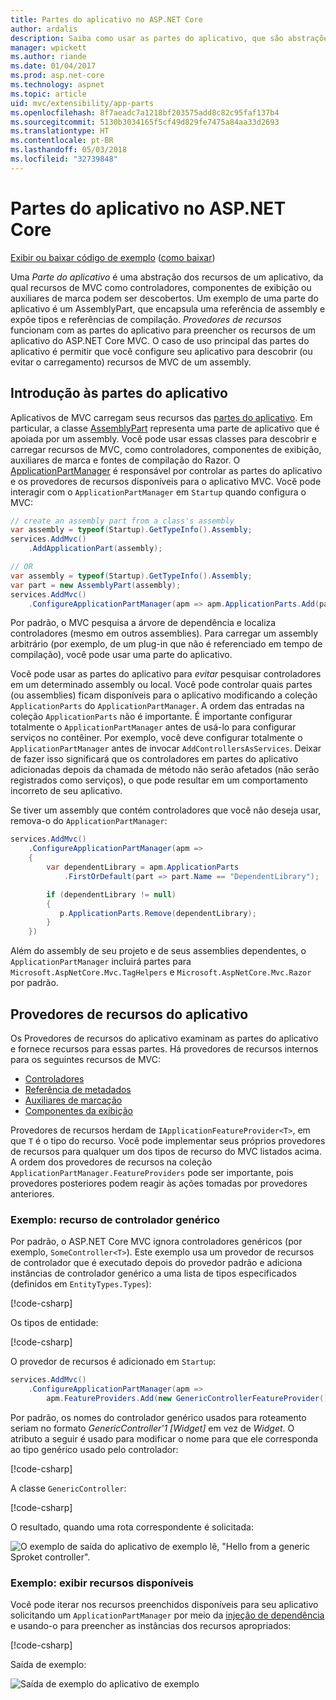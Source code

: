 ```yaml
---
title: Partes do aplicativo no ASP.NET Core
author: ardalis
description: Saiba como usar as partes do aplicativo, que são abstrações sobre os recursos de um aplicativo, para descobrir ou evitar o carregamento de recursos de um assembly.
manager: wpickett
ms.author: riande
ms.date: 01/04/2017
ms.prod: asp.net-core
ms.technology: aspnet
ms.topic: article
uid: mvc/extensibility/app-parts
ms.openlocfilehash: 8f7aeadc7a1218bf203575add8c82c95faf137b4
ms.sourcegitcommit: 5130b3034165f5cf49d829fe7475a84aa33d2693
ms.translationtype: HT
ms.contentlocale: pt-BR
ms.lasthandoff: 05/03/2018
ms.locfileid: "32739848"
---
```

# <a name="application-parts-in-aspnet-core"></a>Partes do aplicativo no ASP.NET Core

[Exibir ou baixar código de exemplo](https://github.com/aspnet/Docs/tree/master/aspnetcore/mvc/advanced/app-parts/sample) ([como baixar](xref:tutorials/index#how-to-download-a-sample))

Uma *Parte do aplicativo* é uma abstração dos recursos de um aplicativo, da qual recursos de MVC como controladores, componentes de exibição ou auxiliares de marca podem ser descobertos. Um exemplo de uma parte do aplicativo é um AssemblyPart, que encapsula uma referência de assembly e expõe tipos e referências de compilação. *Provedores de recursos* funcionam com as partes do aplicativo para preencher os recursos de um aplicativo do ASP.NET Core MVC. O caso de uso principal das partes do aplicativo é permitir que você configure seu aplicativo para descobrir (ou evitar o carregamento) recursos de MVC de um assembly.

## <a name="introducing-application-parts"></a>Introdução às partes do aplicativo

Aplicativos de MVC carregam seus recursos das [partes do aplicativo](/dotnet/api/microsoft.aspnetcore.mvc.applicationparts.applicationpart). Em particular, a classe [AssemblyPart](/dotnet/api/microsoft.aspnetcore.mvc.applicationparts.assemblypart#Microsoft_AspNetCore_Mvc_ApplicationParts_AssemblyPart) representa uma parte de aplicativo que é apoiada por um assembly. Você pode usar essas classes para descobrir e carregar recursos de MVC, como controladores, componentes de exibição, auxiliares de marca e fontes de compilação do Razor. O [ApplicationPartManager](/dotnet/api/microsoft.aspnetcore.mvc.applicationparts.applicationpartmanager) é responsável por controlar as partes do aplicativo e os provedores de recursos disponíveis para o aplicativo MVC. Você pode interagir com o `ApplicationPartManager` em `Startup` quando configura o MVC:

```csharp
// create an assembly part from a class's assembly
var assembly = typeof(Startup).GetTypeInfo().Assembly;
services.AddMvc()
    .AddApplicationPart(assembly);

// OR
var assembly = typeof(Startup).GetTypeInfo().Assembly;
var part = new AssemblyPart(assembly);
services.AddMvc()
    .ConfigureApplicationPartManager(apm => apm.ApplicationParts.Add(part));
```

Por padrão, o MVC pesquisa a árvore de dependência e localiza controladores (mesmo em outros assemblies). Para carregar um assembly arbitrário (por exemplo, de um plug-in que não é referenciado em tempo de compilação), você pode usar uma parte do aplicativo.

Você pode usar as partes do aplicativo para *evitar* pesquisar controladores em um determinado assembly ou local. Você pode controlar quais partes (ou assemblies) ficam disponíveis para o aplicativo modificando a coleção `ApplicationParts` do `ApplicationPartManager`. A ordem das entradas na coleção `ApplicationParts` não é importante. É importante configurar totalmente o `ApplicationPartManager` antes de usá-lo para configurar serviços no contêiner. Por exemplo, você deve configurar totalmente o `ApplicationPartManager` antes de invocar `AddControllersAsServices`. Deixar de fazer isso significará que os controladores em partes do aplicativo adicionadas depois da chamada de método não serão afetados (não serão registrados como serviços), o que pode resultar em um comportamento incorreto de seu aplicativo.

Se tiver um assembly que contém controladores que você não deseja usar, remova-o do `ApplicationPartManager`:

```csharp
services.AddMvc()
    .ConfigureApplicationPartManager(apm =>
    {
        var dependentLibrary = apm.ApplicationParts
            .FirstOrDefault(part => part.Name == "DependentLibrary");

        if (dependentLibrary != null)
        {
           p.ApplicationParts.Remove(dependentLibrary);
        }
    })
```

Além do assembly de seu projeto e de seus assemblies dependentes, o `ApplicationPartManager` incluirá partes para `Microsoft.AspNetCore.Mvc.TagHelpers` e `Microsoft.AspNetCore.Mvc.Razor` por padrão.

## <a name="application-feature-providers"></a>Provedores de recursos do aplicativo

Os Provedores de recursos do aplicativo examinam as partes do aplicativo e fornece recursos para essas partes. Há provedores de recursos internos para os seguintes recursos de MVC:

* [Controladores](/dotnet/api/microsoft.aspnetcore.mvc.controllers.controllerfeatureprovider)
* [Referência de metadados](/dotnet/api/microsoft.aspnetcore.mvc.razor.compilation.metadatareferencefeatureprovider)
* [Auxiliares de marcação](/dotnet/api/microsoft.aspnetcore.mvc.razor.taghelpers.taghelperfeatureprovider)
* [Componentes da exibição](/dotnet/api/microsoft.aspnetcore.mvc.viewcomponents.viewcomponentfeatureprovider)

Provedores de recursos herdam de `IApplicationFeatureProvider<T>`, em que `T` é o tipo do recurso. Você pode implementar seus próprios provedores de recursos para qualquer um dos tipos de recurso do MVC listados acima. A ordem dos provedores de recursos na coleção `ApplicationPartManager.FeatureProviders` pode ser importante, pois provedores posteriores podem reagir às ações tomadas por provedores anteriores.

### <a name="sample-generic-controller-feature"></a>Exemplo: recurso de controlador genérico

Por padrão, o ASP.NET Core MVC ignora controladores genéricos (por exemplo, `SomeController<T>`). Este exemplo usa um provedor de recursos de controlador que é executado depois do provedor padrão e adiciona instâncias de controlador genérico a uma lista de tipos especificados (definidos em `EntityTypes.Types`):

[!code-csharp[](./app-parts/sample/AppPartsSample/GenericControllerFeatureProvider.cs?highlight=13&range=18-36)]

Os tipos de entidade:

[!code-csharp[](./app-parts/sample/AppPartsSample/Model/EntityTypes.cs?range=6-16)]

O provedor de recursos é adicionado em `Startup`:

```csharp
services.AddMvc()
    .ConfigureApplicationPartManager(apm => 
        apm.FeatureProviders.Add(new GenericControllerFeatureProvider()));
```

Por padrão, os nomes do controlador genérico usados para roteamento seriam no formato *GenericController'1 [Widget]* em vez de *Widget*. O atributo a seguir é usado para modificar o nome para que ele corresponda ao tipo genérico usado pelo controlador:

[!code-csharp[](./app-parts/sample/AppPartsSample/GenericControllerNameConvention.cs)]

A classe `GenericController`:

[!code-csharp[](./app-parts/sample/AppPartsSample/GenericController.cs?highlight=5-6)]

O resultado, quando uma rota correspondente é solicitada:

![O exemplo de saída do aplicativo de exemplo lê, "Hello from a generic Sproket controller".](app-parts/_static/generic-controller.png)

### <a name="sample-display-available-features"></a>Exemplo: exibir recursos disponíveis

Você pode iterar nos recursos preenchidos disponíveis para seu aplicativo solicitando um `ApplicationPartManager` por meio da [injeção de dependência](../../fundamentals/dependency-injection.md) e usando-o para preencher as instâncias dos recursos apropriados:

[!code-csharp[](./app-parts/sample/AppPartsSample/Controllers/FeaturesController.cs?highlight=16,25-27)]

Saída de exemplo:

![Saída de exemplo do aplicativo de exemplo](app-parts/_static/available-features.png)
